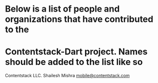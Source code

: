 
# Below is a list of people and organizations that have contributed to the

# Contentstack-Dart project. Names should be added to the list like so

Contentstack LLC.
Shailesh Mishra <mobile@contentstack.com>
